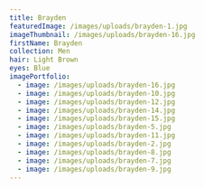 ```yaml
---
title: Brayden
featuredImage: /images/uploads/brayden-1.jpg
imageThumbnail: /images/uploads/brayden-16.jpg
firstName: Brayden
collection: Men
hair: Light Brown
eyes: Blue
imagePortfolio:
  - image: /images/uploads/brayden-16.jpg
  - image: /images/uploads/brayden-10.jpg
  - image: /images/uploads/brayden-12.jpg
  - image: /images/uploads/brayden-14.jpg
  - image: /images/uploads/brayden-15.jpg
  - image: /images/uploads/brayden-5.jpg
  - image: /images/uploads/brayden-11.jpg
  - image: /images/uploads/brayden-2.jpg
  - image: /images/uploads/brayden-8.jpg
  - image: /images/uploads/brayden-7.jpg
  - image: /images/uploads/brayden-9.jpg
---
```


